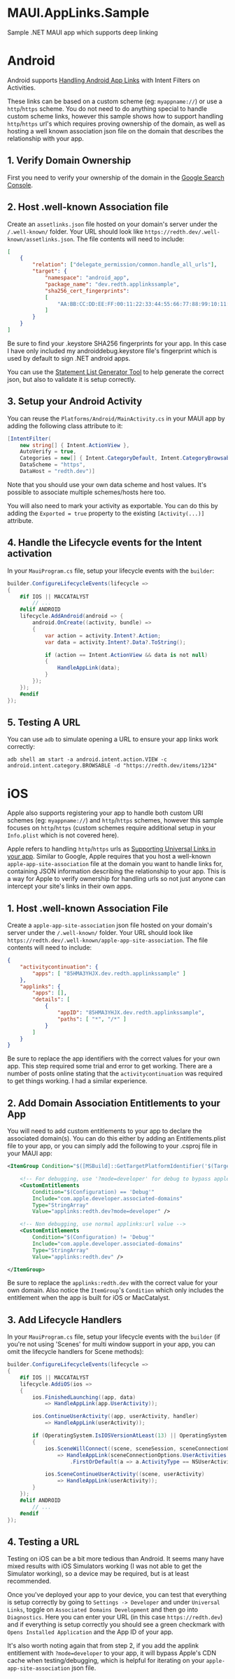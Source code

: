 # MAUI.AppLinks.Sample
Sample .NET MAUI app which supports deep linking


# Android

Android supports [Handling Android App Links](https://developer.android.com/training/app-links) with Intent Filters on Activities.

These links can be based on a custom scheme (eg: `myappname://`) or use a `http`/`https` scheme.  You do not need to do anything special to handle custom scheme links, however this sample shows how to support handling `http`/`https` url's which requires proving ownership of the domain, as well as hosting a well known association json file on the domain that describes the relationship with your app.

## 1. Verify Domain Ownership

First you need to verify your ownership of the domain in the [Google Search Console](https://search.google.com/search-console).

## 2. Host .well-known Association file

Create an `assetlinks.json` file hosted on your domain's server under the `/.well-known/` folder.  Your URL should look like `https://redth.dev/.well-known/assetlinks.json`.  The file contents will need to include:

```json
[
    {
        "relation": ["delegate_permission/common.handle_all_urls"],
        "target": {
            "namespace": "android_app",
            "package_name": "dev.redth.applinkssample",
            "sha256_cert_fingerprints":
            [
                "AA:BB:CC:DD:EE:FF:00:11:22:33:44:55:66:77:88:99:10:11:12:13:14:15:16:17:18:19:20:21:22:23:24:25"
            ]
        }
    }
]
```

Be sure to find your .keystore SHA256 fingerprints for your app.  In this case I have only included my androiddebug.keystore file's fingerprint which is used by default to sign .NET android apps.

You can use the [Statement List Generator Tool](https://developers.google.com/digital-asset-links/tools/generator) to help generate the correct json, but also to validate it is setup correctly.

## 3. Setup your Android Activity

You can reuse the `Platforms/Android/MainActivity.cs` in your MAUI app by adding the following class attribute to it:

```csharp
[IntentFilter(
    new string[] { Intent.ActionView },
    AutoVerify = true,
    Categories = new[] { Intent.CategoryDefault, Intent.CategoryBrowsable },
    DataScheme = "https",
    DataHost = "redth.dev")]
```

Note that you should use your own data scheme and host values.  It's possible to associate multiple schemes/hosts here too.

You will also need to mark your activity as exportable.  You can do this by adding the `Exported = true` property to the existing `[Activity(...)]` attribute.

## 4. Handle the Lifecycle events for the Intent activation

In your `MauiProgram.cs` file, setup your lifecycle events with the `builder`:

```csharp
builder.ConfigureLifecycleEvents(lifecycle =>
{
    #if IOS || MACCATALYST
        // ...
    #elif ANDROID
    lifecycle.AddAndroid(android => {
        android.OnCreate((activity, bundle) =>
        {
            var action = activity.Intent?.Action;
            var data = activity.Intent?.Data?.ToString();

            if (action == Intent.ActionView && data is not null)
            {
                HandleAppLink(data);
            }
        });
    });
    #endif
});
```

## 5. Testing A URL

You can use `adb` to simulate opening a URL to ensure your app links work correctly:

```shell
adb shell am start -a android.intent.action.VIEW -c android.intent.category.BROWSABLE -d "https://redth.dev/items/1234"
```


# iOS

Apple also supports registering your app to handle both custom URI schemes (eg: `myappname://`) and `http`/`https` schemes, however this sample focuses on `http`/`https` (custom schemes require additional setup in your `Info.plist` which is not covered here).

Apple refers to handling `http`/`https` urls as [Supporting Universal Links in your app](https://developer.apple.com/documentation/xcode/supporting-universal-links-in-your-app).  Similar to Google, Apple requires that you host a well-known `apple-app-site-association` file at the domain you want to handle links for, containing JSON information describing the relationship to your app.  This is a way for Apple to verify ownership for handling urls so not just anyone can intercept your site's links in their own apps.

## 1. Host .well-known Association File

Create a `apple-app-site-association` json file hosted on your domain's server under the `/.well-known/` folder.  Your URL should look like `https://redth.dev/.well-known/apple-app-site-association`.  The file contents will need to include:

```json
{
    "activitycontinuation": {
        "apps": [ "85HMA3YHJX.dev.redth.applinkssample" ]
    },
    "applinks": {
        "apps": [],
        "details": [
            {
                "appID": "85HMA3YHJX.dev.redth.applinkssample",
                "paths": [ "*", "/*" ]
            }
        ]
    }
}
```

Be sure to replace the app identifiers with the correct values for your own app.  This step required some trial and error to get working.  There are a number of posts online stating that the `activitycontinuation` was required to get things working.  I had a similar experience.

## 2. Add Domain Association Entitlements to your App

You will need to add custom entitlements to your app to declare the associated domain(s).  You can do this either by adding an Entitlements.plist file to your app, or you can simply add the following to your .csproj file in your MAUI app:

```xml
<ItemGroup Condition="$([MSBuild]::GetTargetPlatformIdentifier('$(TargetFramework)')) == 'ios' Or $([MSBuild]::GetTargetPlatformIdentifier('$(TargetFramework)')) == 'maccatalyst'">

    <!-- For debugging, use '?mode=developer' for debug to bypass apple's CDN cache -->
    <CustomEntitlements
        Condition="$(Configuration) == 'Debug'"
        Include="com.apple.developer.associated-domains"
        Type="StringArray"
        Value="applinks:redth.dev?mode=developer" />

    <!-- Non debugging, use normal applinks:url value -->
    <CustomEntitlements
        Condition="$(Configuration) != 'Debug'"
        Include="com.apple.developer.associated-domains"
        Type="StringArray"
        Value="applinks:redth.dev" />

</ItemGroup>
```

Be sure to replace the `applinks:redth.dev` with the correct value for your own domain.  Also notice the `ItemGroup`'s `Condition` which only includes the entitlement when the app is built for iOS or MacCatalyst.


## 3. Add Lifecycle Handlers

In your `MauiProgram.cs` file, setup your lifecycle events with the `builder` (if you're not using 'Scenes' for multi window support in your app, you can omit the lifecycle handlers for Scene methods):

```csharp
builder.ConfigureLifecycleEvents(lifecycle =>
{
    #if IOS || MACCATALYST
    lifecycle.AddiOS(ios =>
    {
        ios.FinishedLaunching((app, data)
            => HandleAppLink(app.UserActivity));

        ios.ContinueUserActivity((app, userActivity, handler)
            => HandleAppLink(userActivity));

        if (OperatingSystem.IsIOSVersionAtLeast(13) || OperatingSystem.IsMacCatalystVersionAtLeast(13))
        {
            ios.SceneWillConnect((scene, sceneSession, sceneConnectionOptions)
                => HandleAppLink(sceneConnectionOptions.UserActivities.ToArray()
                    .FirstOrDefault(a => a.ActivityType == NSUserActivityType.BrowsingWeb)));

            ios.SceneContinueUserActivity((scene, userActivity)
                => HandleAppLink(userActivity));
        }
    });
    #elif ANDROID
        // ...
    #endif
});
```

## 4. Testing a URL

Testing on iOS can be a bit more tedious than Android.  It seems many have mixed results with iOS Simulators working (I was not able to get the Simulator working), so a device may be required, but is at least recommended.

Once you've deployed your app to your device, you can test that everything is setup correctly by going to `Settings -> Developer` and under `Universal Links`, toggle on `Associated Domains Development` and then go into `Diagnostics`.  Here you can enter your URL (in this case `https://redth.dev`) and if everything is setup correctly you should see a green checkmark with `Opens Installed Application` and the App ID of your app.

It's also worth noting again that from step 2, if you add the applink entitlement with `?mode=developer` to your app, it will bypass Apple's CDN cache when testing/debugging, which is helpful for iterating on your `apple-app-site-association` json file.
